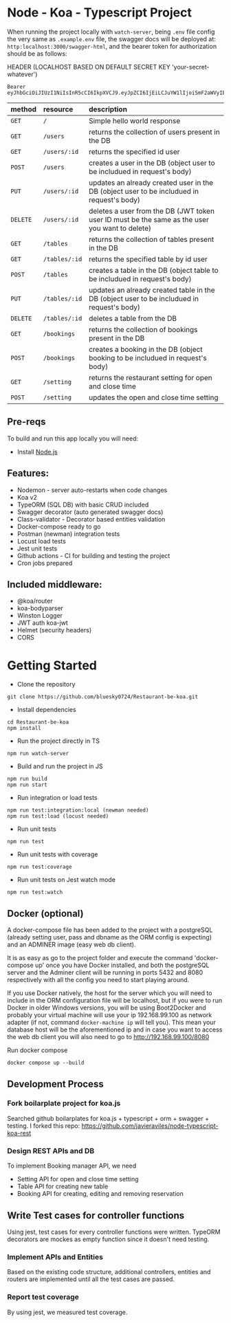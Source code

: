 # Node - Koa - Typescript Project

When running the project locally with `watch-server`, being `.env` file config the very same as `.example.env` file, the swagger docs will be deployed at: `http:localhost:3000/swagger-html`, and the bearer token for authorization should be as follows:

HEADER (LOCALHOST BASED ON DEFAULT SECRET KEY 'your-secret-whatever')

```
Bearer eyJhbGciOiJIUzI1NiIsInR5cCI6IkpXVCJ9.eyJpZCI6IjEiLCJuYW1lIjoiSmF2aWVyIEF2aWxlcyIsImVtYWlsIjoiYXZpbGVzbG9wZXouamF2aWVyQGdtYWlsLmNvbSJ9.rgOobROftUYSWphkdNfxoN2cgKiqNXd4Km4oz6Ex4ng
```

| method   | resource      | description                                                                                    |
| :------- | :------------ | :--------------------------------------------------------------------------------------------- |
| `GET`    | `/`           | Simple hello world response                                                                    |
| `GET`    | `/users`      | returns the collection of users present in the DB                                              |
| `GET`    | `/users/:id`  | returns the specified id user                                                                  |
| `POST`   | `/users`      | creates a user in the DB (object user to be includued in request's body)                       |
| `PUT`    | `/users/:id`  | updates an already created user in the DB (object user to be includued in request's body)      |
| `DELETE` | `/users/:id`  | deletes a user from the DB (JWT token user ID must be the same as the user you want to delete) |
| `GET`    | `/tables`     | returns the collection of tables present in the DB                                             |
| `GET`    | `/tables/:id` | returns the specified table by id user                                                         |
| `POST`   | `/tables`     | creates a table in the DB (object table to be includued in request's body)                     |
| `PUT`    | `/tables/:id` | updates an already created table in the DB (object user to be includued in request's body)     |
| `DELETE` | `/tables/:id` | deletes a table from the DB                                                                    |
| `GET`    | `/bookings`   | returns the collection of bookings present in the DB                                           |
| `POST`   | `/bookings`   | creates a booking in the DB (object booking to be includued in request's body)                 |
| `GET`    | `/setting`    | returns the restaurant setting for open and close time                                         |
| `POST`   | `/setting`    | updates the open and close time setting                                                        |

## Pre-reqs

To build and run this app locally you will need:

- Install [Node.js](https://nodejs.org/en/)

## Features:

- Nodemon - server auto-restarts when code changes
- Koa v2
- TypeORM (SQL DB) with basic CRUD included
- Swagger decorator (auto generated swagger docs)
- Class-validator - Decorator based entities validation
- Docker-compose ready to go
- Postman (newman) integration tests
- Locust load tests
- Jest unit tests
- Github actions - CI for building and testing the project
- Cron jobs prepared

## Included middleware:

- @koa/router
- koa-bodyparser
- Winston Logger
- JWT auth koa-jwt
- Helmet (security headers)
- CORS

# Getting Started

- Clone the repository

```
git clone https://github.com/bluesky0724/Restaurant-be-koa.git
```

- Install dependencies

```
cd Restaurant-be-koa
npm install
```

- Run the project directly in TS

```
npm run watch-server
```

- Build and run the project in JS

```
npm run build
npm run start
```

- Run integration or load tests

```
npm run test:integration:local (newman needed)
npm run test:load (locust needed)
```

- Run unit tests

```
npm run test
```

- Run unit tests with coverage

```
npm run test:coverage
```

- Run unit tests on Jest watch mode

```
npm run test:watch
```

## Docker (optional)

A docker-compose file has been added to the project with a postgreSQL (already setting user, pass and dbname as the ORM config is expecting) and an ADMINER image (easy web db client).

It is as easy as go to the project folder and execute the command 'docker-compose up' once you have Docker installed, and both the postgreSQL server and the Adminer client will be running in ports 5432 and 8080 respectively with all the config you need to start playing around.

If you use Docker natively, the host for the server which you will need to include in the ORM configuration file will be localhost, but if you were to run Docker in older Windows versions, you will be using Boot2Docker and probably your virtual machine will use your ip 192.168.99.100 as network adapter (if not, command `docker-machine ip` will tell you). This mean your database host will be the aforementioned ip and in case you want to access the web db client you will also need to go to http://192.168.99.100/8080

Run docker compose

```
docker compose up --build
```

## Development Process

### Fork boilarplate project for koa.js

Searched github boilarplates for koa.js + typescript + orm + swagger + testing.
I forked this repo: https://github.com/javieraviles/node-typescript-koa-rest

### Design REST APIs and DB

To implement Booking manager API, we need

- Setting API for open and close time setting
- Table API for creating new table
- Booking API for creating, editing and removing reservation

## Write Test cases for controller functions

Using jest, test cases for every controller functions were written.
TypeORM decorators are mockes as empty function since it doesn't need testing.

### Implement APIs and Entities

Based on the existing code structure, additional controllers, entities and routers are implemented until all the test cases are passed.

### Report test coverage

By using jest, we measured test coverage.
